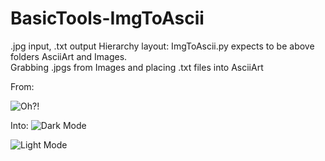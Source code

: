 # BasicTools-ImgToAscii
.jpg input, .txt output
Hierarchy layout:
 	ImgToAscii.py expects to be above folders AsciiArt and Images.  
  Grabbing .jpgs from Images and placing .txt files into AsciiArt 

From:

![Oh?!](https://raw.githubusercontent.com/vizmiz/BasicTools-ImgToAscii/master/Images/WALK.jpg)



Into:
![Dark Mode](https://raw.githubusercontent.com/vizmiz/BasicTools-ImgToAscii/master/AsciiArt/DarkMode3.png)

![Light Mode](https://raw.githubusercontent.com/vizmiz/BasicTools-ImgToAscii/master/AsciiArt/LightMode3.png)





